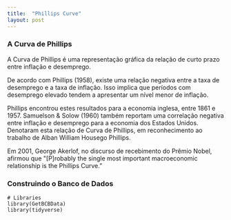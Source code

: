 ```yaml
---
title:  "Phillips Curve"
layout: post
---
```


### A Curva de Phillips

A Curva de Phillips é uma representação gráfica da relação de curto prazo entre inflação e desemprego. 

De acordo com Phillips (1958), existe uma relação negativa entre a taxa de desemprego e a taxa de inflação. Isso implica que períodos com desemprego elevado tendem a apresentar um nível menor de inflação. 

Phillips encontrou estes resultados para a economia inglesa, entre 1861 e 1957. Samuelson & Solow (1960) também reportam uma correlação negativa entre inflação e desemprego para a economia dos Estados Unidos. Denotaram esta relação de Curva de Phillips, em reconhecimento ao trabalho de Alban William Housego Phillips. 

Em 2001, George Akerlof, no discurso de recebimento do Prêmio Nobel, afirmou que "[P]robably the single most important macroeconomic relationship is the Phillips Curve.”


### Construindo o Banco de Dados

```{r echo = T, message = FALSE, warning = FALSE, paged.print = FALSE}
# Libraries
library(GetBCBData)
library(tidyverse)
```
